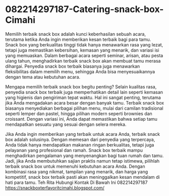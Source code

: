 # 082214297187-Catering-snack-box-Cimahi
Memilih terbaik snack box adalah kunci keberhasilan sebuah acara, terutama ketika Anda ingin memberikan kesan terbaik bagi para tamu. Snack box yang berkualitas tinggi tidak hanya menawarkan rasa yang lezat, tetapi juga memastikan kebersihan, kemasan yang menarik, dan variasi isi yang memuaskan. Dalam berbagai acara seperti seminar, arisan, atau pesta ulang tahun, menghadirkan terbaik snack box akan membuat tamu merasa dihargai. Penyedia snack box terbaik biasanya juga menawarkan fleksibilitas dalam memilih menu, sehingga Anda bisa menyesuaikannya dengan tema atau kebutuhan acara.

Mengapa memilih terbaik snack box begitu penting? Selain kualitas rasa, penyedia snack box terbaik juga memperhatikan detail lain seperti kemasan yang higienis dan pengiriman tepat waktu. Hal ini sangat penting, terutama jika Anda mengadakan acara besar dengan banyak tamu. Terbaik snack box biasanya menyediakan berbagai pilihan menu, mulai dari camilan tradisional seperti lemper dan pastel, hingga pilihan modern seperti brownies dan croissant. Dengan variasi ini, Anda dapat memastikan bahwa setiap tamu mendapatkan sesuatu yang sesuai dengan selera mereka.

Jika Anda ingin memberikan yang terbaik untuk acara Anda, terbaik snack box adalah solusinya. Dengan memesan dari penyedia yang terpercaya, Anda tidak hanya mendapatkan makanan ringan berkualitas, tetapi juga pelayanan yang profesional dan ramah. Snack box terbaik mampu menghadirkan pengalaman yang menyenangkan bagi tuan rumah dan tamu. Jadi, jika Anda membutuhkan sajian praktis namun tetap istimewa, pilihlah terbaik snack box untuk memenuhi kebutuhan acara Anda. Dengan kombinasi rasa yang nikmat, tampilan yang menarik, dan harga yang kompetitif, snack box terbaik pasti akan meninggalkan kesan mendalam di hati para tamu. Teh Rita Hubungi Kontak Di Bawah Ini 082214297187
https://snackboxterfavoritcimahi.blogspot.com/
